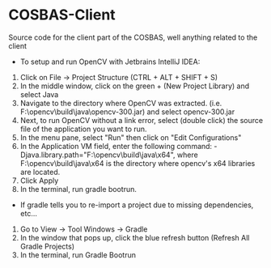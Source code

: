 # COSBAS-Client
Source code for the client part of the COSBAS, well anything related to the client


* To setup and run OpenCV with Jetbrains IntelliJ IDEA:  
1) Click on File -> Project Structure (CTRL + ALT + SHIFT + S)  
2) In the middle window, click on the green + (New Project Library) and select Java  
3) Navigate to the directory where OpenCV was extracted. (i.e. F:\opencv\build\java\opencv-300.jar) and select opencv-300.jar  
4) Next, to run OpenCV without a link error, select (double click) the source file of the application you want to run.    
5) In the menu pane, select "Run" then click on "Edit Configurations"  
6) In the Application VM field, enter the following command: -Djava.library.path="F:\opencv\build\java\x64", where     F:\opencv\build\java\x64 is the directory where opencv's x64 libraries are located.  
7) Click Apply  
8) In the terminal, run gradle bootrun.  
  
* If gradle tells you to re-import a project due to missing dependencies, etc...  
1) Go to View -> Tool Windows -> Gradle  
2) In the window that pops up, click the blue refresh button (Refresh All Gradle Projects)  
3) In the terminal, run Gradle Bootrun  
